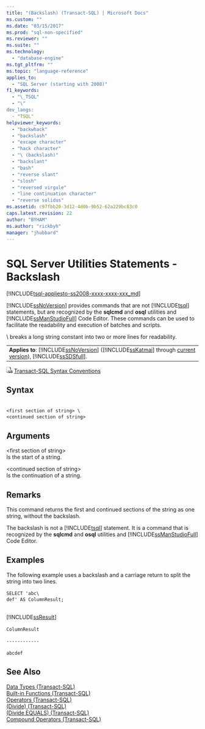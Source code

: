 ```yaml
---
title: "(Backslash) (Transact-SQL) | Microsoft Docs"
ms.custom: ""
ms.date: "03/15/2017"
ms.prod: "sql-non-specified"
ms.reviewer: ""
ms.suite: ""
ms.technology: 
  - "database-engine"
ms.tgt_pltfrm: ""
ms.topic: "language-reference"
applies_to: 
  - "SQL Server (starting with 2008)"
f1_keywords: 
  - "\_TSQL"
  - "\"
dev_langs: 
  - "TSQL"
helpviewer_keywords: 
  - "backwhack"
  - "backslash"
  - "excape character"
  - "hack character"
  - "\ (backslash)"
  - "backslant"
  - "bash"
  - "reverse slant"
  - "slosh"
  - "reversed virgule"
  - "line continuation character"
  - "reverse solidus"
ms.assetid: c97fbb20-3d12-4d0b-9b52-62a229bc83c0
caps.latest.revision: 22
author: "BYHAM"
ms.author: "rickbyh"
manager: "jhubbard"
---
```

# SQL Server Utilities Statements - Backslash
[!INCLUDE[tsql-appliesto-ss2008-xxxx-xxxx-xxx_md](../../includes/tsql-appliesto-ss2008-xxxx-xxxx-xxx-md.md)]

  [!INCLUDE[ssNoVersion](../../includes/ssnoversion-md.md)] provides commands that are not [!INCLUDE[tsql](../../includes/tsql-md.md)] statements, but are recognized by the **sqlcmd** and **osql** utilities and [!INCLUDE[ssManStudioFull](../../includes/ssmanstudiofull-md.md)] Code Editor. These commands can be used to facilitate the readability and execution of batches and scripts.  
  
\  breaks a long string constant into two or more lines for readability.  
  
||  
|-|  
|**Applies to**: [!INCLUDE[ssNoVersion](../../includes/ssnoversion-md.md)] ([!INCLUDE[ssKatmai](../../includes/sskatmai-md.md)] through [current version](http://go.microsoft.com/fwlink/p/?LinkId=299658)), [!INCLUDE[ssSDSfull](../../includes/sssdsfull-md.md)].|  
  
 ![Topic link icon](../../database-engine/configure-windows/media/topic-link.gif "Topic link icon") [Transact-SQL Syntax Conventions](../../t-sql/language-elements/transact-sql-syntax-conventions-transact-sql.md)  
  
## Syntax  
  
```  
  
<first section of string> \  
<continued section of string>  
```  
  
## Arguments  
 \<first section of string>  
 Is the start of a string.  
  
 \<continued section of string>  
 Is the continuation of a string.  
  
## Remarks  
 This command returns the first and continued sections of the string as one string, without the backslash.  
  
 The backslash is not a [!INCLUDE[tsql](../../includes/tsql-md.md)] statement. It is a command that is recognized by the **sqlcmd** and **osql** utilities and [!INCLUDE[ssManStudioFull](../../includes/ssmanstudiofull-md.md)] Code Editor.  
  
## Examples  
 The following example uses a backslash and a carriage return to split the string into two lines.  
  
```  
SELECT 'abc\  
def' AS ColumnResult;  
  
```  
  
 [!INCLUDE[ssResult](../../includes/ssresult-md.md)]  
  
 `ColumnResult`  
  
 `------------`  
  
 `abcdef`  
  
## See Also  
 [Data Types &#40;Transact-SQL&#41;](../../t-sql/data-types/data-types-transact-sql.md)   
 [Built-in Functions &#40;Transact-SQL&#41;](~/t-sql/functions/functions.md)   
 [Operators &#40;Transact-SQL&#41;](../../t-sql/language-elements/operators-transact-sql.md)   
 [&#40;Divide&#41; &#40;Transact-SQL&#41;](../../t-sql/language-elements/divide-transact-sql.md)   
 [&#40;Divide EQUALS&#41; &#40;Transact-SQL&#41;](../../t-sql/language-elements/divide-equals-transact-sql.md)   
 [Compound Operators &#40;Transact-SQL&#41;](../../t-sql/language-elements/compound-operators-transact-sql.md)  
  
  
